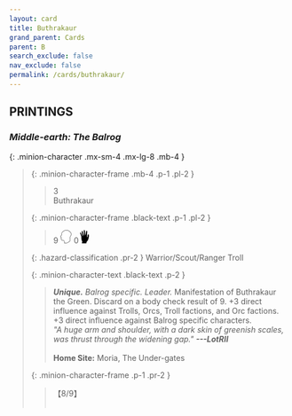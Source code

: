 ```yaml
---
layout: card
title: Buthrakaur
grand_parent: Cards
parent: B
search_exclude: false
nav_exclude: false
permalink: /cards/buthrakaur/
---
```


## PRINTINGS


### _Middle-earth: The Balrog_

{: .minion-character .mx-sm-4 .mx-lg-8 .mb-4 }
> {: .minion-character-frame .mb-4 .p-1 .pl-2 }
> > <div class="hazard-mp">3</div>
> > <div class="card-name">Buthrakaur</div>
>
> {: .minion-character-frame .black-text .p-1 .pl-2 }
> > 9 ![](/assets/images/mind.svg) 0![](/assets/images/di.svg)
>
> {: .hazard-classification .pr-2 }
> Warrior/Scout/Ranger Troll
>
> {: .minion-character-text .black-text .p-2 }
> > _**Unique.**_ _Balrog specific._ _Leader._ Manifestation of Buthrakaur the Green. Discard on a body check result of 9. +3 direct influence against Trolls, Orcs, Troll factions, and Orc factions. +3 direct influence against Balrog specific characters. <br>_"A huge arm and shoulder, with a dark skin of greenish scales, was thrust through the widening gap."_ ***---&#65279;LotRII***  <br><br>**Home Site:** Moria, The Under-gates 
>
> {: .minion-character-frame .p-1 .pr-2 }
> > <div class="card-shield">【8/9】</div>
> > <div class="card-corruption-white">&nbsp;</div>
